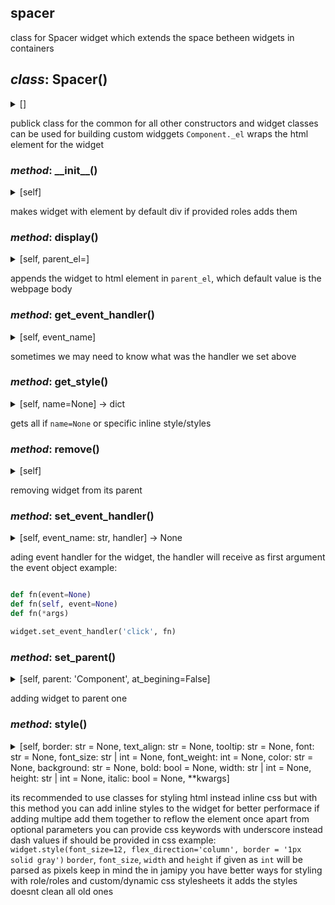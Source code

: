 ## spacer

class for Spacer widget which
extends the space betheen widgets in containers

## *class*:  Spacer()

<details><summary>[]</summary>


  ```python
class Spacer(Component):

    _el:Element = el_from_template({'tag_name':  'div','roles':'spacer'})
      
    def __init__(self):

        self._el:Element = self._el.cloneNode()

  ```


</details>


publick class for the common for all other constructors and widget classes
can be used for building custom widggets
`Component._el` wraps the html element for the widget


### *method*:  \_\_init\_\_()

<details><summary>[self]</summary>


  ```python
    def __init__(self):

        self._el:Element = self._el.cloneNode()

  ```


</details>


makes widget with element by default div
if provided roles adds them


### *method*:  display()

<details><summary>[self, parent_el=<MagicMock name='mock.document.body' id='4351213056'>]</summary>


  ```python
    def display(self, parent_el=document.body):
        
        parent_el.append(self._el)
        return self

  ```


</details>


appends the widget to html element in `parent_el`,
which default value is the webpage body


### *method*:  get\_event\_handler()

<details><summary>[self, event_name]</summary>


  ```python
    def get_event_handler(self, event_name):
        
        return getattr(self._el, f'on{event_name}', None)

  ```


</details>


sometimes we may need to know what was the handler we set above


### *method*:  get\_style()

<details><summary>[self, name=None] ->  dict</summary>


  ```python
    def get_style(self, name=None)->dict:
        
        styles:str = self.el.style.cssText
        styles = styles.split(';')
        result = {}
        for style in styles:
            style = style.split(':')
            result[style[0]] = style[1]

        return result if name == None else result.get(name, {})

  ```


</details>


gets all if `name=None` or specific inline style/styles


### *method*:  remove()

<details><summary>[self]</summary>


  ```python
    def remove(self):
        
        self._el.remove()

  ```


</details>


removing widget from its parent


### *method*:  set\_event\_handler()

<details><summary>[self, event_name: str, handler] ->  None</summary>


  ```python
    def set_event_handler(self, event_name:str, handler)->None:
        
        setattr(self._el, f'on{event_name}', handler)

  ```


</details>


ading event handler for the widget, the handler will receive as first argument the event object
example:

```python

def fn(event=None)
def fn(self, event=None)
def fn(*args)

widget.set_event_handler('click', fn)

```


### *method*:  set\_parent()

<details><summary>[self, parent: 'Component', at_begining=False]</summary>


  ```python
    def set_parent(self, parent:'Component', at_begining=False):
        
        if at_begining == False:
            parent._el.append(self._el)
        else:
            parent._el.prepend(self._el)

  ```


</details>


adding widget to parent one


### *method*:  style()

<details><summary>[self, border: str = None, text_align: str = None, tooltip: str = None, font: str = None, font_size: str | int = None, font_weight: int = None, color: str = None, background: str = None, bold: bool = None, width: str | int = None, height: str | int = None, italic: bool = None, **kwargs]</summary>


  ```python
    def style(self, border:str=None, text_align:str=None, tooltip:str=None, font:str=None, font_size:str|int=None, font_weight:int=None, color:str=None, background:str=None, bold:bool=None, width:str|int=None, height:str|int=None, italic:bool=None, **kwargs):
        
        style = self._el.style
        
        css = {
            'font-weight': font_weight if bold == None else f"{'bold' if bold == True else 'unset'}",
            'color': color,
            'width': width if isinstance(width, str) else f'{width}px',
            'height': height if isinstance(height, str) else f'{height}px',
            'font_family':font,
            'font-size':font_size,
            'title':tooltip,
            'background-color':background,
            'font-style':italic,
            'text-align':text_align,
            'border' : f'{border}px solid' if isinstance(border, int) else border

        }
   
        for k,v in kwargs.items():
            css[k.replace('_', '-')] = v
        
        print(css)
        style.cssText += ';'.join([f'{k}:{v}' for k,v in css.items() if v!=None])
        return self

  ```


</details>


its recommended to use classes for styling html instead inline css
but with this method you can add inline styles to the widget
for better performace if adding multipe add them together to reflow the element once
apart from optional parameters you can provide css keywords with underscore instead dash
values if should be provided in css example:
`widget.style(font_size=12, flex_direction='column', border = '1px solid gray')`
`border`, `font_size`, `width` and `height` if given as `int` will be parsed as pixels
keep in mind the in jamipy you have better ways for styling with role/roles and custom/dynamic css stylesheets
it adds the styles doesnt clean all old ones






